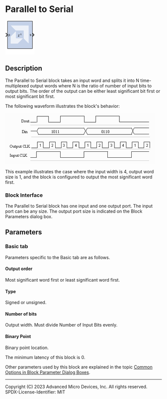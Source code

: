 # Parallel to Serial

![](./Images/block.png)

## Description

The Parallel to Serial block takes an input word and splits it into N
time-multiplexed output words where N is the ratio of number of input
bits to output bits. The order of the output can be either least
significant bit first or most significant bit first.

The following waveform illustrates the block's behavior:

![](./Images/jiv1538085483379.png)  

This example illustrates the case where the input width is 4, output
word size is 1, and the block is configured to output the most
significant word first.

### Block Interface

The Parallel to Serial block has one input and one output port. The
input port can be any size. The output port size is indicated on the
Block Parameters dialog box.

## Parameters

### Basic tab  
Parameters specific to the Basic tab are as follows.

#### Output order  
Most significant word first or least significant word first.

#### Type  
Signed or unsigned.

#### Number of bits  
Output width. Must divide Number of Input Bits evenly.

#### Binary Point  
Binary point location.

The minimum latency of this block is 0.

Other parameters used by this block are explained in the topic [Common
Options in Block Parameter Dialog
Boxes](../../GEN/common-options/README.md).

--------------
Copyright (C) 2023 Advanced Micro Devices, Inc. All rights reserved.
SPDX-License-Identifier: MIT
